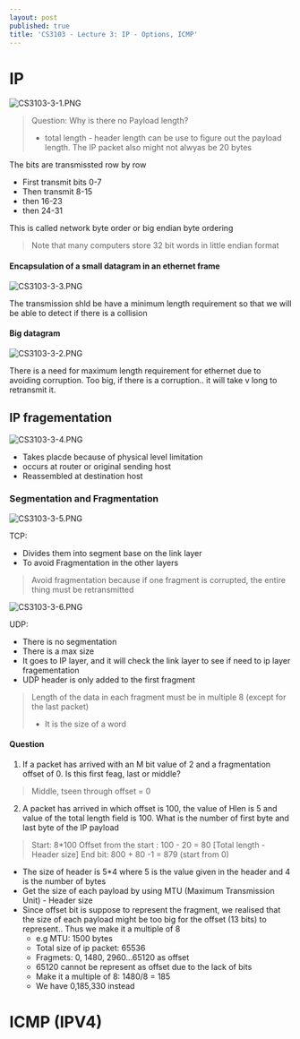 ```yaml
---
layout: post
published: true
title: 'CS3103 - Lecture 3: IP - Options, ICMP'
---
```

# IP
![CS3103-3-1.PNG]({{site.baseurl}}/img/CS3103-3-1.PNG)

> Question: Why is there no Payload length?
> - total length - header length  can be use to figure out the payload length. The IP packet also might not alwyas be 20 bytes

The bits are transmissted row by row
- First transmit bits 0-7
- Then transmit 8-15
- then 16-23
- then 24-31

This is called network byte order or big endian byte ordering

> Note that many computers store 32 bit words in little endian format


#### Encapsulation of a small datagram in an ethernet frame

![CS3103-3-3.PNG]({{site.baseurl}}/img/CS3103-3-3.PNG)

The transmission shld be have a minimum length requirement so that we will be able to detect if there is a collision

#### Big datagram
![CS3103-3-2.PNG]({{site.baseurl}}/img/CS3103-3-2.PNG)

There is a need for maximum length requirement for ethernet due to avoiding corruption. Too big, if there is a corruption.. it will take v long to retransmit it.

## IP fragementation

![CS3103-3-4.PNG]({{site.baseurl}}/img/CS3103-3-4.PNG)

- Takes placde because of physical level limitation
- occurs at router or original sending host
- Reassembled at destination host

### Segmentation and Fragmentation

![CS3103-3-5.PNG]({{site.baseurl}}/img/CS3103-3-5.PNG)

TCP: 
- Divides them into segment base on the link layer 
- To avoid Fragmentation in the other layers

> Avoid fragmentation because if one fragment is corrupted, the entire thing must be retransmitted

![CS3103-3-6.PNG]({{site.baseurl}}/img/CS3103-3-6.PNG)

UDP:
- There is no segmentation
- There is a max size 
- It goes to IP layer, and it will check the link layer to see if need to ip layer fragementation
- UDP header is only added to the first fragment


> Length of the data in each fragment must be in multiple 8 (except for the last packet)
> - It is the size of a word

#### Question
1) If a packet has arrived with an M bit value of 2 and a fragmentation offset of 0. Is this first feag, last or middle?
> Middle, tseen through offset  = 0

2) A packet has arrived in which offset is 100, the value of Hlen is 5 and value of the total length field is 100. What is the number of first byte and last byte of the IP payload

>  Start: 8*100
> Offset from the start : 100 - 20 = 80 [Total length - Header size]
> End bit: 800 + 80 -1 = 879 (start from 0)

- The size of header is 5*4 where 5 is the value given in the header and 4 is the number of bytes
- Get the size of each payload by using MTU (Maximum Transmission Unit) - Header size
- Since offset bit is suppose to represent the fragment, we realised that the size of each payload might be too big for the offset (13 bits) to represent.. Thus we make it a multiple of 8 
	- e.g MTU: 1500 bytes
    - Total size of ip packet: 65536
    - Fragmets: 0, 1480, 2960...65120 as offset
    - 65120 cannot be represent as offset due to the lack of bits
    - Make it a multiple of 8: 1480/8 = 185
    - We have 0,185,330 instead
# ICMP (IPV4)

